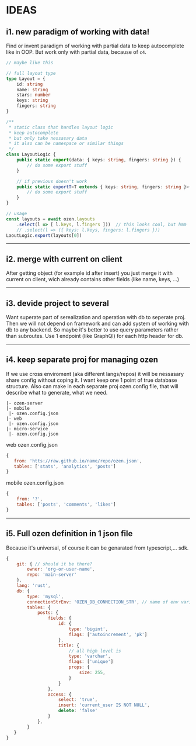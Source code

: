 # IDEAS

## i1. new paradigm of working with data!
Find or invent paradigm of working with partial data to keep autocomplete like in OOP.
But work only with partial data, because of `c4`.

```ts
// maybe like this

// full layout type
type Layout = {
    id: string
    name: string
    stars: number
    keys: string
    fingers: string
}

/**
 * static class that handles layout logic
 * keep autocomplete
 * but only take nessasary data
 * it also can be namespace or similar things
 */
class LayoutLogic {
    public static export(data: { keys: string, fingers: string }) {
        // do some export stuff
    }

    // if previous doesn't work
    public static exportT<T extends { keys: string, fingers: string }>(data: T) {
        // do some export stuff
    }
}

// usage
const layouts = await ozen.layouts
    .select(l => [ l.keys, l.fingers ]))  // this looks cool, but hmm `c5`
    // .select(l => ({ keys: l.keys, fingers: l.fingers })) 
LaoutLogic.export(layouts[0])
```

---
## i2. merge with current on client
After getting object (for example id after insert) you just merge it with current on client, wich already contains other fields (like name, keys, ...)

---
## i3. devide project to several
Want superate part of serealization and operation with db to seperate proj.
Then we will not depend on framework and can add system of working with db to any backend. So maybe it's better to use query parameters rather than subroutes. Use 1 endpoint (like GraphQl) for each http header for db.

---
## i4. keep separate proj for managing ozen
If we use cross enviroment (aka  different langs/repos) it will be nessasary share config without coping it. I want keep one 1 point of true database structure. 
Also can make in each separate proj ozen.config file, that will describe what to generate, what we need.
```
|- ozen-server
|- mobile
 |- ozen.config.json
|- web
 |- ozen.config.json
|- micro-service
 |- ozen.config.json
```
web ozen.config.json
```js
{
   from: 'htts://raw.github.io/name/repo/ozen.json',
   tables: ['stats', 'analytics', 'posts']
}
```
mobile ozen.config.json
```js
{
    from: '?',
    tables: ['posts', 'comments', 'likes']
}
```

---
## i5. Full ozen definition in 1 json file
Because it's universal, of course it can be genarated from typescript,... sdk.
```js
{
    git: { // should it be there?
        owner: 'org-or-user-name',
        repo: 'main-server'
    },
    lang: 'rust',
    db: {
        type: 'mysql',
        connectionStrEnv: 'OZEN_DB_CONNECTION_STR', // name of env variable, that contains connection string
        tables: {
            posts: {
                fields: {
                    id: {
                        type: 'bigint',
                        flags: ['autoincrement', 'pk']
                    },
                    title: {
                        // all high level is 
                        type: 'varchar',
                        flags: ['unique']
                        props: {
                            size: 255,
                        }
                    }
                },
                access: {
                    select: 'true',
                    insert: 'current_user IS NOT NULL',
                    delete: 'false'
                }
            },
        }
   }
}
```